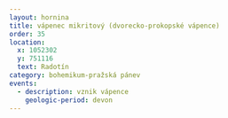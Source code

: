 ```yaml
---
layout: hornina
title: vápenec mikritový (dvorecko-prokopské vápence)
order: 35
location:
  x: 1052302
  y: 751116
  text: Radotín
category: bohemikum-pražská pánev
events:
  - description: vznik vápence
    geologic-period: devon
---
```


